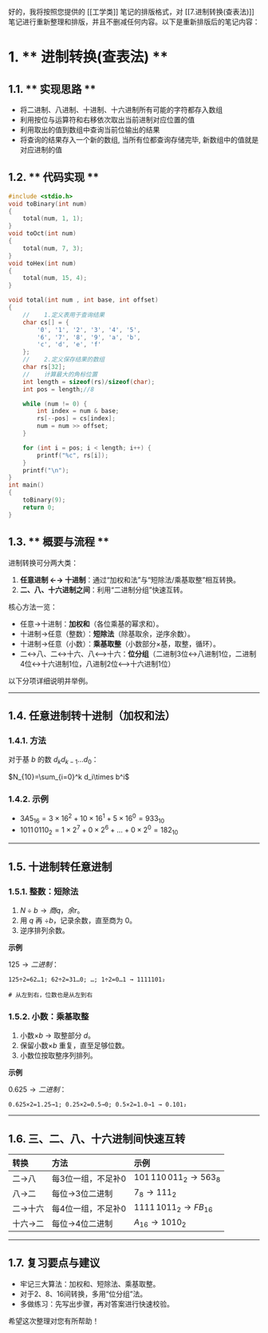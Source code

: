 好的，我将按照您提供的 [[工学类]] 笔记的排版格式，对 [[7.进制转换(查表法)]] 笔记进行重新整理和排版，并且不删减任何内容。以下是重新排版后的笔记内容：

# 1. ** 进制转换(查表法) **

## 1.1. ** 实现思路 **

- 将二进制、八进制、十进制、十六进制所有可能的字符都存入数组
- 利用按位与运算符和右移依次取出当前进制对应位置的值
- 利用取出的值到数组中查询当前位输出的结果
- 将查询的结果存入一个新的数组, 当所有位都查询存储完毕, 新数组中的值就是对应进制的值

## 1.2. ** 代码实现 **

```c
#include <stdio.h>
void toBinary(int num)
{
    total(num, 1, 1);
}
void toOct(int num)
{
    total(num, 7, 3);
}
void toHex(int num)
{
    total(num, 15, 4);
}

void total(int num , int base, int offset)
{
    //    1.定义表用于查询结果
    char cs[] = {
        '0', '1', '2', '3', '4', '5',
        '6', '7', '8', '9', 'a', 'b',
        'c', 'd', 'e', 'f'
    };
    //    2.定义保存结果的数组
    char rs[32];
    //    计算最大的角标位置
    int length = sizeof(rs)/sizeof(char);
    int pos = length;//8

    while (num != 0) {
        int index = num & base;
        rs[--pos] = cs[index];
        num = num >> offset;
    }

    for (int i = pos; i < length; i++) {
        printf("%c", rs[i]);
    }
    printf("\n");
}
int main()
{
    toBinary(9);
    return 0;
}
```

## 1.3. ** 概要与流程 **

进制转换可分两大类：

1.  **任意进制 ←→ 十进制**：通过“加权和法”与“短除法/乘基取整”相互转换。
2.  **二、八、十六进制之间**：利用“二进制分组”快速互转。

核心方法一览：

-   任意→十进制：**加权和**（各位乘基的幂求和）。
-   十进制→任意（整数）：**短除法**（除基取余，逆序余数）。
-   十进制→任意（小数）：**乘基取整**（小数部分×基，取整，循环）。
-   二↔八、二↔十六、八<-->十六：**位分组**（二进制3位<→八进制1位，二进制4位<→十六进制1位，八进制2位<-->十六进制1位）

以下分项详细说明并举例。

---

## 1.4. **任意进制转十进制（加权和法）**

### 1.4.1. **方法**

对于基 $b$ 的数 $d_k d_{k-1}\dots d_0$：

$N_{10}=\sum_{i=0}^k d_i\times b^i$

### 1.4.2. **示例**

-   $3A5_{16}=3\times16^2+10\times16^1+5\times16^0=933_{10}$
-   $1011\,0110_2=1\times2^7+0\times2^6+\dots+0\times2^0=182_{10}$

---

## 1.5. **十进制转任意进制**

### 1.5.1. **整数：短除法**

1.  $N ÷ b → 商 q，余 r$。
2.  用 $q$ 再 $÷ b$，记录余数，直至商为 0。
3.  逆序排列余数。

**示例**

$125→二进制：$

```
125÷2=62…1; 62÷2=31…0; …; 1÷2=0…1 → 1111101₂

# 从左到右，位数也是从左到右
```

### 1.5.2. **小数：乘基取整**

1.  小数×$b$ → 取整部分 $d$。
2.  保留小数×$b$ 重复，直至足够位数。
3.  小数位按取整序列排列。


**示例**

$0.625→二进制：$

```
0.625×2=1.25→1; 0.25×2=0.5→0; 0.5×2=1.0→1 → 0.101₂
```

---

## 1.6. **三、二、八、十六进制间快速互转**

| 转换   | 方法         | 示例                  |
| :----- | :----------- | :-------------------- |
| 二→八  | 每3位一组，不足补0 | $101\,110\,011_2→563_8$ |
| 八→二  | 每位→3位二进制   | $7_8→111_2$           |
| 二→十六 | 每4位一组，不足补0 | $1111\,1011_2→FB_{16}$  |
| 十六→二 | 每位→4位二进制   | $A_{16}→1010_2$         |

---

## 1.7. **复习要点与建议**

-   牢记三大算法：加权和、短除法、乘基取整。
-   对于2、8、16间转换，多用“位分组”法。
-   多做练习：先写出步骤，再对答案进行快速校验。

希望这次整理对您有所帮助！
